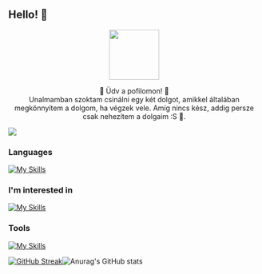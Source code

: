 ## **Hello!** :wave:
<p align="center"<center>
<img src="https://c.tenor.com/BeGqlkv5_M8AAAAi/darling-in-the-franxx-zero-two.gif" width="100" class="kep"/>
<p align="center">💫 Üdv a pofilomon! 💫<br>Unalmamban szoktam csinálni egy két  dolgot, amikkel általában megkönnyítem a dolgom, ha végzek vele. Amíg nincs kész, addig persze csak nehezítem a dolgaim :S  💩. </p>
</center>

![](https://komarev.com/ghpvc/?username=bxn4&style=flat-square&color=347bd1)

### Languages
[![My Skills](https://skillicons.dev/icons?i=cs,dotnet,java,py,html,css,js,php)](https://skillicons.dev)

### I'm interested in
[![My Skills](https://skillicons.dev/icons?i=v,c,cpp,kotlin,swift,ts,react,lua)](https://skillicons.dev)

### Tools
[![My Skills](https://skillicons.dev/icons?i=idea,visualstudio,vscode,linux,vim,bash,unity)](https://skillicons.dev)

 [![GitHub Streak](http://github-readme-streak-stats.herokuapp.com?user=bxn4&theme=transparent&hide_border=true&date_format=%5BY%20%5DM%20j&mode=weekly&card_width=300)](https://git.io/streak-stats)![Anurag's GitHub stats](https://github-readme-stats.vercel.app/api?username=bxn4&hide=contribs,prs&show_icons=true&theme=transparent&hide_border=true&card_width=100)
